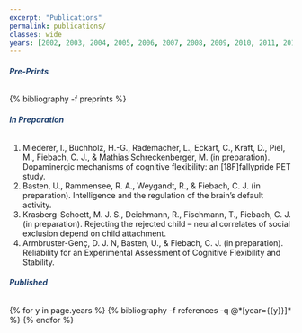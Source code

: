 ```yaml
---
excerpt: "Publications"
permalink: publications/
classes: wide
years: [2002, 2003, 2004, 2005, 2006, 2007, 2008, 2009, 2010, 2011, 2012, 2013, 2014, 2015, 2016, 2017, 2018, 2019, 2020, 2021, 2022, 2023, 2024, 2025]
---
```


<style>
.centeralign2 {
  color:#1F416F;
  font-weight: bold;
}
</style>

<h6 class="centeralign2">Pre-Prints</h6>
{% bibliography -f preprints %}


<h6 class="centeralign2">In Preparation</h6>
<ol type="1" class="text-justify"> 
<li>Miederer, I., Buchholz, H.-G., Rademacher, L., Eckart, C., Kraft, D., Piel, M., Fiebach, C. J., & Mathias Schreckenberger, M. (in preparation). Dopaminergic mechanisms of cognitive flexibility: an [18F]fallypride PET study. </li>

<li>Basten, U., Rammensee, R. A., Weygandt, R., & Fiebach, C. J. (in preparation). Intelligence and the regulation of the brain’s default activity.</li>

<li>Krasberg-Schoett, M. J. S., Deichmann, R., Fischmann, T., Fiebach, C. J. (in preparation). Rejecting the rejected child – neural correlates of social exclusion depend on child attachment.</li>

<li> Armbruster-Genç, D. J. N, Basten, U., & Fiebach, C. J. (in preparation). Reliability for an Experimental Assessment of Cognitive Flexibility and Stability.</li>

</ol>   

<h6 class="centeralign2">Published</h6>
{% for y in page.years %}
  {% bibliography -f references -q @*[year={{y}}]* %}
{% endfor %}

